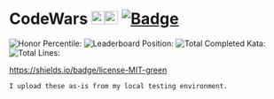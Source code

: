 # CodeWars <img src="https://raw.githubusercontent.com/konpa/devicon/master/icons/c/c-line.svg?sanitize=true?sanitize=true" alt="C" width="24" height="24" /><img src="https://raw.githubusercontent.com/konpa/devicon/master/icons/cplusplus/cplusplus-plain.svg?sanitize=true" alt="C++" width="24" height="24" /> [![Badge](https://www.codewars.com/users/coppermilk/badges/micro)](https://www.codewars.com/users/coppermilk) 
![Honor Percentile:](https://img.shields.io/badge/dynamic/xml?color=important&label=Honor%20Percentile%3A&query=%2F%2F%2A%5B%40id%3D%220%22%5D%2Fdiv%2Ftable%2Ftbody%2Ftr%5B4%5D%2Ftd%5B2%5D&url=https%3A%2F%2Fdocs.google.com%2Fspreadsheets%2Fu%2F3%2Fd%2Fe%2F2PACX-1vQsRqdf7OZJKmE4ovPxFHWXeUcjcsslr3TDe3bmTcBd2S38MtXnEQw6OR2-bbJNZ-_JjZmOoBUkxT_B%2Fpubhtml) 
![Leaderboard Position:](https://img.shields.io/badge/dynamic/xml?color=critical&label=Leaderboard%20Position%3A&query=%2F%2F%2A%5B%40id%3D%220%22%5D%2Fdiv%2Ftable%2Ftbody%2Ftr%5B3%5D%2Ftd%5B2%5D&url=https%3A%2F%2Fdocs.google.com%2Fspreadsheets%2Fu%2F3%2Fd%2Fe%2F2PACX-1vQsRqdf7OZJKmE4ovPxFHWXeUcjcsslr3TDe3bmTcBd2S38MtXnEQw6OR2-bbJNZ-_JjZmOoBUkxT_B%2Fpubhtml) 
![Total Completed Kata:](https://img.shields.io/badge/dynamic/xml?color=red&label=Total%20Completed%20Kata%3A&query=%2F%2F%2A%5B%40id%3D%220%22%5D%2Fdiv%2Ftable%2Ftbody%2Ftr%5B5%5D%2Ftd%5B2%5D&url=https%3A%2F%2Fdocs.google.com%2Fspreadsheets%2Fu%2F3%2Fd%2Fe%2F2PACX-1vQsRqdf7OZJKmE4ovPxFHWXeUcjcsslr3TDe3bmTcBd2S38MtXnEQw6OR2-bbJNZ-_JjZmOoBUkxT_B%2Fpubhtml) 
![Total Lines:](https://img.shields.io/tokei/lines/github/coppermilk/codewars?color=yellow&label=Total%20Lines&style=flat)

https://shields.io/badge/license-MIT-green


```
I upload these as-is from my local testing environment.
```

